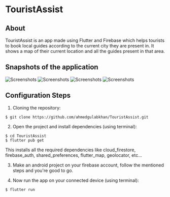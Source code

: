 # TouristAssist
## About
TouristAssist is an app made using Flutter and Firebase which helps tourists to book local guides according to the current city they are present in. It shows a map of their current location and all the guides present in that area.

## Snapshots of the application

![Screenshots](/snapshots/snapshot2.jpeg)
![Screenshots](/snapshots/snapshot1.jpeg)
![Screenshots](/snapshots/snapshot4.jpeg)
![Screenshots](/snapshots/snapshot3.jpeg)

## Configuration Steps
1. Cloning the repository:

```
$ git clone https://github.com/ahmedgulabkhan/TouristAssist.git
```

2. Open the project and install dependencies (using terminal):

```
$ cd TouristAssist
$ flutter pub get
```
This installs all the required dependencies like cloud_firestore, firebase_auth, shared_preferences, flutter_map, geolocator, etc...

3. Make an android project on your firebase account, follow the mentioned steps and you're good to go.

4. Now run the app on your connected device (using terminal):

`$ flutter run`